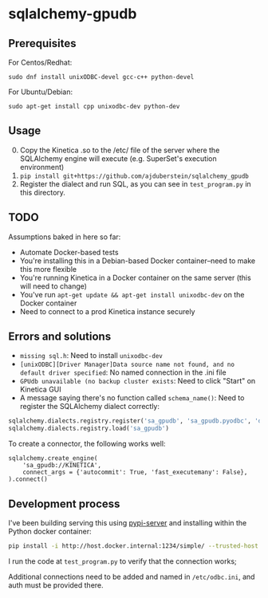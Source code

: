 sqlalchemy-gpudb
================


Prerequisites
-----

For Centos/Redhat:

```
sudo dnf install unixODBC-devel gcc-c++ python-devel
``` 

For Ubuntu/Debian:

```
sudo apt-get install cpp unixodbc-dev python-dev
``` 

Usage
-----

0. Copy the Kinetica .so to the /etc/ file of the server where the SQLAlchemy engine will execute (e.g. SuperSet's execution environment)
1. `pip install git+https://github.com/ajduberstein/sqlalchemy_gpudb`
2. Register the dialect and run SQL, as you can see in `test_program.py` in this directory.

TODO
-----

Assumptions baked in here so far:

- Automate Docker-based tests
- You're installing this in a Debian-based Docker container–need to make this more flexible
- You're running Kinetica in a Docker container on the same server (this will need to change)
- You've run `apt-get update && apt-get install unixodbc-dev` on the Docker container
- Need to connect to a prod Kinetica instance securely

Errors and solutions
--------------------

- `missing sql.h`: Need to install `unixodbc-dev`
- `[unixODBC][Driver Manager]Data source name not found, and no default driver specified`: No named connection in the .ini file
- `GPUdb unavailable (no backup cluster exists`: Need to click "Start" on Kinetica GUI
- A message saying there's no function called `schema_name()`: Need to register the SQLAlchemy dialect correctly:

```python
sqlalchemy.dialects.registry.register('sa_gpudb', 'sa_gpudb.pyodbc', 'dialect')
sqlalchemy.dialects.registry.load('sa_gpudb')
```

To create a connector, the following works well:

```
sqlalchemy.create_engine(
    'sa_gpudb://KINETICA',
    connect_args = {'autocommit': True, 'fast_executemany': False},
).connect()
```


Development process
--------------------

I've been building serving this using [pypi-server](https://pypi.org/project/pypiserver/) and installing within the Python docker container:

```bash
pip install -i http://host.docker.internal:1234/simple/ --trusted-host host.docker.internal sqlalchemy sqlalchemy-gpudb
```

I run the code at `test_program.py` to verify that the connection works;

Additional connections need to be added and named in `/etc/odbc.ini`, and auth must be provided there.
